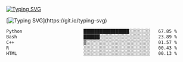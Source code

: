[![Typing SVG](https://readme-typing-svg.demolab.com?font=Fira+Code&duration=1&pause=1000&center=true&vCenter=true&width=435&lines=Ivy+Streeter)](https://git.io/typing-svg)

[![Typing SVG](https://readme-typing-svg.demolab.com?font=Fira+Code&pause=1000&center=true&width=435&lines=Hello%2C+nice+to+meet+you!;I+am+a+researcher+in+biotech.;I+am+interested+in+bioinformatics.;I+am+self-taught+and+love+learning.;Feel+free+to+reach+out!)](https://git.io/typing-svg)
<!--START_SECTION:waka-->

```txt
Python                       █████████████████░░░░░░░░   67.85 %
Bash                         ██████░░░░░░░░░░░░░░░░░░░   23.89 %
C++                          ▒░░░░░░░░░░░░░░░░░░░░░░░░   01.57 %
R                            ░░░░░░░░░░░░░░░░░░░░░░░░░   00.43 %
HTML                         ░░░░░░░░░░░░░░░░░░░░░░░░░   00.13 %
```

<!--END_SECTION:waka-->
